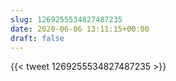 ```yaml
---
slug: 1269255534827487235
date: 2020-06-06 13:11:15+00:00
draft: false
---
```


{{< tweet 1269255534827487235 >}}

